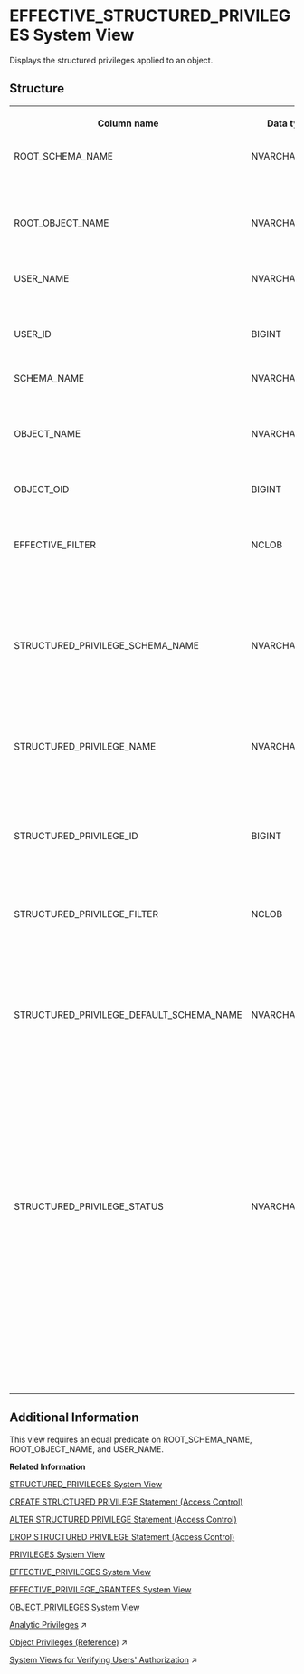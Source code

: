 <!-- loiod2019526d2951014b8e1af76cdd74f8e -->

# EFFECTIVE\_STRUCTURED\_PRIVILEGES System View

Displays the structured privileges applied to an object.



<a name="loiod2019526d2951014b8e1af76cdd74f8e___e_f_f_e_c_t_i_v_e__s_t_r_u_c_t_u_r_e_d__p_r_i_v_i_l_e_g_e_s_1struct_EFFECTIVE_STRUCTURED_PRIVILEGES"/>

## Structure


<table>
<tr>
<th valign="top">

Column name



</th>
<th valign="top">

Data type



</th>
<th valign="top">

Description



</th>
</tr>
<tr>
<td valign="top">

ROOT\_SCHEMA\_NAME



</td>
<td valign="top">

NVARCHAR\(256\)



</td>
<td valign="top">

Displays the root schema name.



</td>
</tr>
<tr>
<td valign="top">

ROOT\_OBJECT\_NAME



</td>
<td valign="top">

NVARCHAR\(256\)



</td>
<td valign="top">

Displays the name of the object.



</td>
</tr>
<tr>
<td valign="top">

USER\_NAME



</td>
<td valign="top">

NVARCHAR\(256\)



</td>
<td valign="top">

Displays the user name.



</td>
</tr>
<tr>
<td valign="top">

USER\_ID



</td>
<td valign="top">

BIGINT



</td>
<td valign="top">

Displays the user ID.



</td>
</tr>
<tr>
<td valign="top">

SCHEMA\_NAME



</td>
<td valign="top">

NVARCHAR\(256\)



</td>
<td valign="top">

Displays the schema name.



</td>
</tr>
<tr>
<td valign="top">

OBJECT\_NAME



</td>
<td valign="top">

NVARCHAR\(256\)



</td>
<td valign="top">

Displays the name of the object.



</td>
</tr>
<tr>
<td valign="top">

OBJECT\_OID



</td>
<td valign="top">

BIGINT



</td>
<td valign="top">

Displays the object ID.



</td>
</tr>
<tr>
<td valign="top">

EFFECTIVE\_FILTER



</td>
<td valign="top">

NCLOB



</td>
<td valign="top">

Displays the filter condition applied from all structured privileges.



</td>
</tr>
<tr>
<td valign="top">

STRUCTURED\_PRIVILEGE\_SCHEMA\_NAME



</td>
<td valign="top">

NVARCHAR\(256\)



</td>
<td valign="top">

Displays the schema name of a structured privilege created for an object.



</td>
</tr>
<tr>
<td valign="top">

STRUCTURED\_PRIVILEGE\_NAME



</td>
<td valign="top">

NVARCHAR\(256\)



</td>
<td valign="top">

Displays the name of a structured privilege created for an object.



</td>
</tr>
<tr>
<td valign="top">

STRUCTURED\_PRIVILEGE\_ID



</td>
<td valign="top">

BIGINT



</td>
<td valign="top">

Displays the ID of the structured privilege.



</td>
</tr>
<tr>
<td valign="top">

STRUCTURED\_PRIVILEGE\_FILTER



</td>
<td valign="top">

NCLOB



</td>
<td valign="top">

Displays the filter condition provided by the structured privilege.



</td>
</tr>
<tr>
<td valign="top">

STRUCTURED\_PRIVILEGE\_DEFAULT\_SCHEMA\_NAME



</td>
<td valign="top">

NVARCHAR\(256\)



</td>
<td valign="top">

Displays the default schema name of the structured privilege. This schema name is used for unqualified tables and views in a complex filter.



</td>
</tr>
<tr>
<td valign="top">

STRUCTURED\_PRIVILEGE\_STATUS



</td>
<td valign="top">

NVARCHAR\(64\)



</td>
<td valign="top">

Displays the status of a particular structured privilege: APPLIED, NOT GRANTED, NO MATCHING ATTRIBUTE, or NO FILTER VALUES FOUND.



</td>
</tr>
</table>



<a name="loiod2019526d2951014b8e1af76cdd74f8e__section_syl_zdk_h2b"/>

## Additional Information

This view requires an equal predicate on ROOT\_SCHEMA\_NAME, ROOT\_OBJECT\_NAME, and USER\_NAME.

**Related Information**  


[STRUCTURED\_PRIVILEGES System View](structured-privileges-system-view-20ffdc2.md "Provides information about available structured (analytic) privileges.")

[CREATE STRUCTURED PRIVILEGE Statement \(Access Control\)](../../010-SQL-Reference/012-SQL-Statements/create-structured-privilege-statement-access-control-622b2df.md "Creates a structured (analytic) privilege.")

[ALTER STRUCTURED PRIVILEGE Statement \(Access Control\)](../../010-SQL-Reference/012-SQL-Statements/alter-structured-privilege-statement-access-control-fd40165.md "Alters a structured (analytic) privilege, replacing the existing definition of the structured privilege with the new definition.")

[DROP STRUCTURED PRIVILEGE Statement \(Access Control\)](../../010-SQL-Reference/012-SQL-Statements/drop-structured-privilege-statement-access-control-4742f57.md "Drops a structured (analytic) privilege.")

[PRIVILEGES System View](privileges-system-view-20cc29b.md "Provides information about available privileges.")

[EFFECTIVE\_PRIVILEGES System View](effective-privileges-system-view-20a2f3e.md "Provides the privileges of the specified user.")

[EFFECTIVE\_PRIVILEGE\_GRANTEES System View](effective-privilege-grantees-system-view-2a8987c.md "Provides information about who was granted (explicitly or implicitly via roles) a specified privilege.")

[OBJECT\_PRIVILEGES System View](object-privileges-system-view-47764eb.md "Provides information about the types of objects and privileges that can be granted to those types of objects.")

[Analytic Privileges](https://help.sap.com/viewer/c82f8d6a84c147f8b78bf6416dae7290/2023_2_QRC/en-US/db08ea0cbb571014a386f851122958b2.html "Analytic privileges grant different users access to different portions of data in the same view based on their business role. Within the definition of an analytic privilege, the conditions that control which data users see is defined using SQL.") :arrow_upper_right:

[Object Privileges (Reference)](https://help.sap.com/viewer/c82f8d6a84c147f8b78bf6416dae7290/2023_2_QRC/en-US/8978bfdfcf3b45f9acf3fdb0964d3d9c.html "Object privileges are used to allow access to and modification of database objects, such as tables and views.") :arrow_upper_right:

[System Views for Verifying Users&apos; Authorization](https://help.sap.com/viewer/c82f8d6a84c147f8b78bf6416dae7290/2023_2_QRC/en-US/ddae823e3b27477ea4c949607eebc435.html "You can query several system views to get detailed information about exactly which privileges and roles users have and how they come to have them. This can help you to understand why a user is authorized to perform particular actions, access particular data, or not.") :arrow_upper_right:


